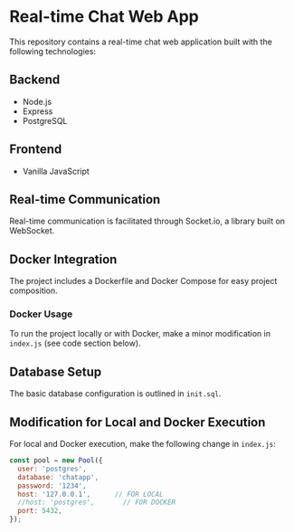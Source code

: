 # Real-time Chat Web App

This repository contains a real-time chat web application built with the following technologies:

## Backend
- Node.js
- Express
- PostgreSQL

## Frontend
- Vanilla JavaScript

## Real-time Communication
Real-time communication is facilitated through Socket.io, a library built on WebSocket.

## Docker Integration
The project includes a Dockerfile and Docker Compose for easy project composition.

### Docker Usage
To run the project locally or with Docker, make a minor modification in `index.js` (see code section below).

## Database Setup
The basic database configuration is outlined in `init.sql`.

## Modification for Local and Docker Execution
For local and Docker execution, make the following change in `index.js`:

```javascript
const pool = new Pool({
  user: 'postgres',
  database: 'chatapp',
  password: '1234',
  host: '127.0.0.1',      // FOR LOCAL
  //host: 'postgres',       // FOR DOCKER
  port: 5432,
});
